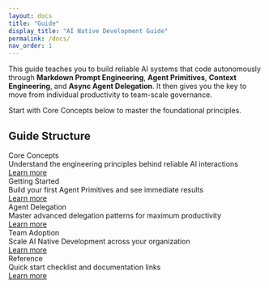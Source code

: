 ```yaml
---
layout: docs
title: "Guide"
display_title: "AI Native Development Guide"
permalink: /docs/
nav_order: 1
---
```


This guide teaches you to build reliable AI systems that code autonomously through **Markdown Prompt Engineering**, **Agent Primitives**, **Context Engineering**, and **Async Agent Delegation**. It then gives you the key to move from individual productivity to team-scale governance. 

Start with Core Concepts below to master the foundational principles.

## Guide Structure

<div class="guide-sections">
  <div class="guide-card">
    <div class="guide-title">Core Concepts</div>
    <div class="guide-description">Understand the engineering principles behind reliable AI interactions</div>
    <a href="concepts/" class="path-link">Learn more</a>
  </div>

  <div class="guide-card">
    <div class="guide-title">Getting Started</div>
    <div class="guide-description">Build your first Agent Primitives and see immediate results</div>
    <a href="getting-started/" class="path-link">Learn more</a>
  </div>

  <div class="guide-card">
    <div class="guide-title">Agent Delegation</div>
    <div class="guide-description">Master advanced delegation patterns for maximum productivity</div>
    <a href="agent-delegation/" class="path-link">Learn more</a>
  </div>

  <div class="guide-card">
    <div class="guide-title">Team Adoption</div>
    <div class="guide-description">Scale AI Native Development across your organization</div>
    <a href="team-adoption/" class="path-link">Learn more</a>
  </div>

  <div class="guide-card">
    <div class="guide-title">Reference</div>
    <div class="guide-description">Quick start checklist and documentation links</div>
    <a href="reference/" class="path-link">Learn more</a>
  </div>
</div>
